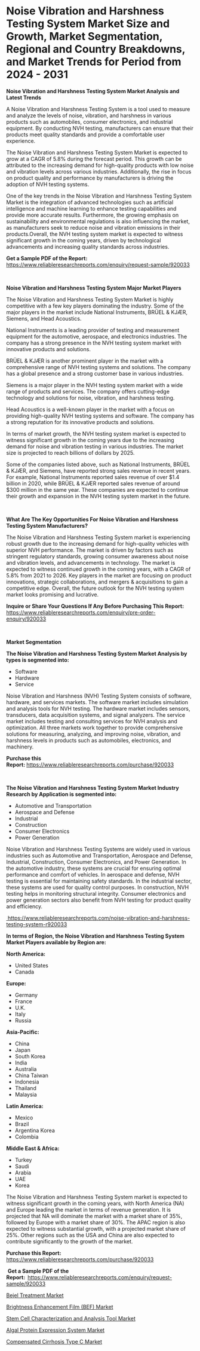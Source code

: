 <p><h1>Noise Vibration and Harshness Testing System Market Size and Growth, Market Segmentation, Regional and Country Breakdowns, and Market Trends for Period from 2024 -  2031</h1></p><p><strong>Noise Vibration and Harshness Testing System Market Analysis and Latest Trends</strong></p>
<p><p>A Noise Vibration and Harshness Testing System is a tool used to measure and analyze the levels of noise, vibration, and harshness in various products such as automobiles, consumer electronics, and industrial equipment. By conducting NVH testing, manufacturers can ensure that their products meet quality standards and provide a comfortable user experience.</p><p>The Noise Vibration and Harshness Testing System Market is expected to grow at a CAGR of 5.8% during the forecast period. This growth can be attributed to the increasing demand for high-quality products with low noise and vibration levels across various industries. Additionally, the rise in focus on product quality and performance by manufacturers is driving the adoption of NVH testing systems.</p><p>One of the key trends in the Noise Vibration and Harshness Testing System Market is the integration of advanced technologies such as artificial intelligence and machine learning to enhance testing capabilities and provide more accurate results. Furthermore, the growing emphasis on sustainability and environmental regulations is also influencing the market, as manufacturers seek to reduce noise and vibration emissions in their products.Overall, the NVH testing system market is expected to witness significant growth in the coming years, driven by technological advancements and increasing quality standards across industries.</p></p>
<p><strong>Get a Sample PDF of the Report:&nbsp;</strong> <a href="https://www.reliableresearchreports.com/enquiry/request-sample/920033">https://www.reliableresearchreports.com/enquiry/request-sample/920033</a></p>
<p>&nbsp;</p>
<p><strong>Noise Vibration and Harshness Testing System Major Market Players</strong></p>
<p><p>The Noise Vibration and Harshness Testing System Market is highly competitive with a few key players dominating the industry. Some of the major players in the market include National Instruments, BRÜEL & KJÆR, Siemens, and Head Acoustics.</p><p>National Instruments is a leading provider of testing and measurement equipment for the automotive, aerospace, and electronics industries. The company has a strong presence in the NVH testing system market with innovative products and solutions.</p><p>BRÜEL & KJÆR is another prominent player in the market with a comprehensive range of NVH testing systems and solutions. The company has a global presence and a strong customer base in various industries.</p><p>Siemens is a major player in the NVH testing system market with a wide range of products and services. The company offers cutting-edge technology and solutions for noise, vibration, and harshness testing.</p><p>Head Acoustics is a well-known player in the market with a focus on providing high-quality NVH testing systems and software. The company has a strong reputation for its innovative products and solutions.</p><p>In terms of market growth, the NVH testing system market is expected to witness significant growth in the coming years due to the increasing demand for noise and vibration testing in various industries. The market size is projected to reach billions of dollars by 2025.</p><p>Some of the companies listed above, such as National Instruments, BRÜEL & KJÆR, and Siemens, have reported strong sales revenue in recent years. For example, National Instruments reported sales revenue of over $1.4 billion in 2020, while BRÜEL & KJÆR reported sales revenue of around $300 million in the same year. These companies are expected to continue their growth and expansion in the NVH testing system market in the future.</p></p>
<p>&nbsp;</p>
<p><strong>What Are The Key Opportunities For Noise Vibration and Harshness Testing System Manufacturers?</strong></p>
<p><p>The Noise Vibration and Harshness Testing System market is experiencing robust growth due to the increasing demand for high-quality vehicles with superior NVH performance. The market is driven by factors such as stringent regulatory standards, growing consumer awareness about noise and vibration levels, and advancements in technology. The market is expected to witness continued growth in the coming years, with a CAGR of 5.8% from 2021 to 2026. Key players in the market are focusing on product innovations, strategic collaborations, and mergers & acquisitions to gain a competitive edge. Overall, the future outlook for the NVH testing system market looks promising and lucrative.</p></p>
<p><strong>Inquire or Share Your Questions If Any Before Purchasing This Report:</strong> <a href="https://www.reliableresearchreports.com/enquiry/pre-order-enquiry/920033">https://www.reliableresearchreports.com/enquiry/pre-order-enquiry/920033</a></p>
<p>&nbsp;</p>
<p><strong>Market Segmentation</strong></p>
<p><strong>The Noise Vibration and Harshness Testing System Market Analysis by types is segmented into:</strong></p>
<p><ul><li>Software</li><li>Hardware</li><li>Service</li></ul></p>
<p><p>Noise Vibration and Harshness (NVH) Testing System consists of software, hardware, and services markets. The software market includes simulation and analysis tools for NVH testing. The hardware market includes sensors, transducers, data acquisition systems, and signal analyzers. The service market includes testing and consulting services for NVH analysis and optimization. All three markets work together to provide comprehensive solutions for measuring, analyzing, and improving noise, vibration, and harshness levels in products such as automobiles, electronics, and machinery.</p></p>
<p><strong>Purchase this Report:&nbsp;</strong><a href="https://www.reliableresearchreports.com/purchase/920033">https://www.reliableresearchreports.com/purchase/920033</a></p>
<p>&nbsp;</p>
<p><strong>The Noise Vibration and Harshness Testing System Market Industry Research by Application is segmented into:</strong></p>
<p><ul><li>Automotive and Transportation</li><li>Aerospace and Defense</li><li>Industrial</li><li>Construction</li><li>Consumer Electronics</li><li>Power Generation</li></ul></p>
<p><p>Noise Vibration and Harshness Testing Systems are widely used in various industries such as Automotive and Transportation, Aerospace and Defense, Industrial, Construction, Consumer Electronics, and Power Generation. In the automotive industry, these systems are crucial for ensuring optimal performance and comfort of vehicles. In aerospace and defense, NVH testing is essential for maintaining safety standards. In the industrial sector, these systems are used for quality control purposes. In construction, NVH testing helps in monitoring structural integrity. Consumer electronics and power generation sectors also benefit from NVH testing for product quality and efficiency.</p></p>
<p><a href="https://www.reliableresearchreports.com/noise-vibration-and-harshness-testing-system-r920033">&nbsp;https://www.reliableresearchreports.com/noise-vibration-and-harshness-testing-system-r920033</a></p>
<p><strong>In terms of Region, the Noise Vibration and Harshness Testing System Market Players available by Region are:</strong></p>
<p>
    <p> <strong> North America: </strong>
        <ul>
            <li>United States</li>
            <li>Canada</li>
        </ul>
        </p> 
    <p> <strong> Europe: </strong>
        <ul>
            <li>Germany</li>
            <li>France</li>
            <li>U.K.</li>
            <li>Italy</li>
            <li>Russia</li>
        </ul>
        </p> 
    <p> <strong> Asia-Pacific: </strong>
        <ul>
            <li>China</li>
            <li>Japan</li>
            <li>South Korea</li>
            <li>India</li>
            <li>Australia</li>
            <li>China Taiwan</li>
            <li>Indonesia</li>
            <li>Thailand</li>
            <li>Malaysia</li>
        </ul>
        </p> 
    <p> <strong> Latin America: </strong>
        <ul>
            <li>Mexico</li>
            <li>Brazil</li>
            <li>Argentina Korea</li>
            <li>Colombia</li>
        </ul>
        </p> 
    <p> <strong> Middle East & Africa: </strong>
        <ul>
            <li>Turkey</li>
            <li>Saudi</li>
            <li>Arabia</li>
            <li>UAE</li>
            <li>Korea</li>
        </ul>
    </p>
    </p>
<p><p>The Noise Vibration and Harshness Testing System market is expected to witness significant growth in the coming years, with North America (NA) and Europe leading the market in terms of revenue generation. It is projected that NA will dominate the market with a market share of 35%, followed by Europe with a market share of 30%. The APAC region is also expected to witness substantial growth, with a projected market share of 25%. Other regions such as the USA and China are also expected to contribute significantly to the growth of the market.</p></p>
<p><strong>Purchase this Report: </strong><a href="https://www.reliableresearchreports.com/purchase/920033">https://www.reliableresearchreports.com/purchase/920033</a></p>
<p>&nbsp;<strong>Get a Sample PDF of the Report:&nbsp;&nbsp;</strong><a href="https://www.reliableresearchreports.com/enquiry/request-sample/920033">https://www.reliableresearchreports.com/enquiry/request-sample/920033</a></p>
<p><strong></strong></p>
<p><p><a href="https://github.com/Krish2023na/Market-Research-Report-List-6/blob/main/bejel-treatment-market.md">Bejel Treatment Market</a></p><p><a href="https://www.linkedin.com/pulse/insights-brightness-enhancement-film-bef-industry-market-om5qf?trackingId=%2BhYdT3G%2FRRybz7q%2BdxNQRA%3D%3D">Brightness Enhancement Film (BEF) Market</a></p><p><a href="https://github.com/drzsklfn31/Market-Research-Report-List-1/blob/main/stem-cell-characterization-and-analysis-tool-market.md">Stem Cell Characterization and Analysis Tool Market</a></p><p><a href="https://github.com/RickHolmes3/Market-Research-Report-List-6/blob/main/algal-protein-expression-system-market.md">Algal Protein Expression System Market</a></p><p><a href="https://github.com/bmorecock/Market-Research-Report-List-4/blob/main/compensated-cirrhosis-type-c-market.md">Compensated Cirrhosis Type C Market</a></p></p>